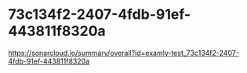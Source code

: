 # 73c134f2-2407-4fdb-91ef-443811f8320a
https://sonarcloud.io/summary/overall?id=examly-test_73c134f2-2407-4fdb-91ef-443811f8320a
